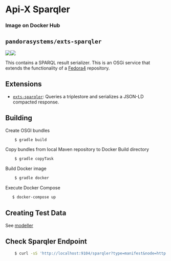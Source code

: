 Api-X Sparqler
===================================


### Image on Docker Hub
`pandorasystems/exts-sparqler`
-----------------
[![](https://images.microbadger.com/badges/image/pandorasystems/exts-sparqler.svg)](https://microbadger.com/images/pandorasystems/exts-sparqler "pandorasystems/exts-sparqler")[![](https://images.microbadger.com/badges/version/pandorasystems/exts-sparqler.svg)](https://microbadger.com/images/pandorasystems/exts-sparqler "pandorasystems/exts-sparqler")

This contains a SPARQL result serializer.
This is an OSGi service that extends the functionality of a [Fedora4](https://wiki.duraspace.org/display/FF/Fedora+Repository+Home) repository.

Extensions
----------
* [`exts-sparqler`](exts-sparqler): Queries a triplestore and serializes a JSON-LD compacted response.

Building
--------
Create OSGI bundles
```sh 
    $ gradle build
```
Copy bundles from local Maven repository to Docker Build directory
```sh      
    $ gradle copyTask
```
Build Docker image
```sh 
    $ gradle docker
```
Execute Docker Compose
 ```sh     
    $ docker-compose up
  ```   
Creating Test Data
----------------- 
See [modeller](https://github.com/pan-dora/modeller)    

Check Sparqler Endpoint
-----------------

```sh    
    $ curl -sS 'http://localhost:9104/sparqler?type=manifest&node=http://localhost:8080/fcrepo/rest/collection/some/node/manifest'
```